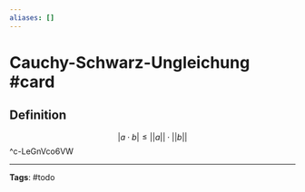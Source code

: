 ```yaml
---
aliases: []
---
```


# Cauchy-Schwarz-Ungleichung #card
## Definition
$$
|a \cdot b| \leq ||a|| \cdot ||b||
$$
^c-LeGnVco6VW

---
**Tags**: #todo 